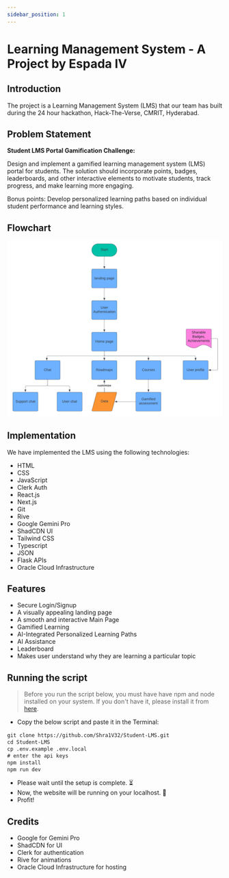 ```yaml
---
sidebar_position: 1
---
```


# Learning Management System - A Project by Espada IV

## Introduction
The project is a Learning Management System (LMS) that our team has built during the 24 hour hackathon, Hack-The-Verse, CMRIT, Hyderabad.

## Problem Statement
**Student LMS Portal Gamification
Challenge:**

Design and implement a gamified learning management system (LMS) portal for students. The solution
should incorporate points, badges, leaderboards, and other interactive elements to motivate students, track
progress, and make learning more engaging.


Bonus points: Develop personalized learning paths based on individual student performance and learning styles.

## Flowchart
![Flowchart](/img/flowchart.png)

## Implementation
We have implemented the LMS using the following technologies:
- HTML
- CSS
- JavaScript
- Clerk Auth
- React.js
- Next.js
- Git
- Rive
- Google Gemini Pro
- ShadCDN UI
- Tailwind CSS
- Typescript
- JSON
- Flask APIs
- Oracle Cloud Infrastructure

## Features
- Secure Login/Signup
- A visually appealing landing page
- A smooth and interactive Main Page
- Gamified Learning
- AI-Integrated Personalized Learning Paths
- AI Assistance
- Leaderboard
- Makes user understand why they are learning a particular topic

## Running the script
> Before you run the script below, you must have have npm and node installed on your system. If you don't have it, please install it from [here](https://nodejs.org/en/download/).
* Copy the below script and paste it in the Terminal:
```shell
git clone https://github.com/Shra1V32/Student-LMS.git
cd Student-LMS
cp .env.example .env.local
# enter the api keys
npm install
npm run dev
```
* Please wait until the setup is complete. ⏳
* Now, the website will be running on your localhost. 📲
* Profit!


## Credits
- Google for Gemini Pro
- ShadCDN for UI
- Clerk for authentication
- Rive for animations
- Oracle Cloud Infrastructure for hosting

